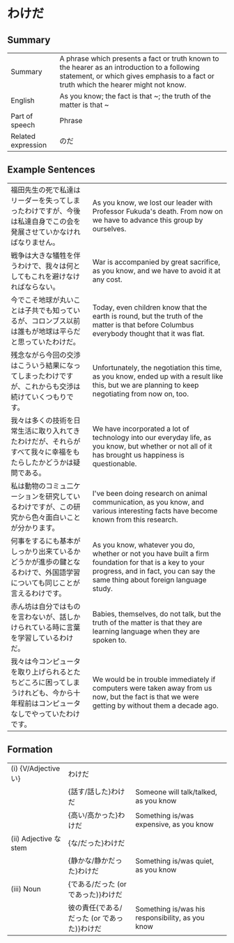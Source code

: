# わけだ

## Summary

<table><tr>   <td>Summary</td>   <td>A phrase which presents a fact or truth known to the hearer as an introduction to a following statement, or which gives emphasis to a fact or truth which the hearer might not know.</td></tr><tr>   <td>English</td>   <td>As you know; the fact is that ~; the truth of the matter is that ~</td></tr><tr>   <td>Part of speech</td>   <td>Phrase</td></tr><tr>   <td>Related expression</td>   <td>のだ</td></tr></table>

## Example Sentences

<table><tr>   <td>福田先生の死で私達はリーダーを失ってしまったわけですが、今後は私達自身でこの会を発展させていかなければなりません。</td>   <td>As you know, we lost our leader with Professor Fukuda's death. From now on we have to advance this group by ourselves.</td></tr><tr>   <td>戦争は大きな犠牲を伴うわけで、我々は何としてもこれを避けなければならない。</td>   <td>War is accompanied by great sacrifice, as you know, and we have to avoid it at any cost.</td></tr><tr>   <td>今でこそ地球が丸いことは子共でも知っているが、コロンブス以前は誰もが地球は平らだと思っていたわけだ。</td>   <td>Today, even children know that the earth is round, but the truth of the matter is that before Columbus everybody thought that it was flat.</td></tr><tr>   <td>残念ながら今回の交渉はこういう結果になってしまったわけですが、これからも交渉は続けていくつもりです。</td>   <td>Unfortunately, the negotiation this time, as you know, ended up with a result like this, but we are planning to keep negotiating from now on, too.</td></tr><tr>   <td>我々は多くの技術を日常生活に取り入れてきたわけだが、それらがすべて我々に幸福をもたらしたかどうかは疑問である。</td>   <td>We have incorporated a lot of technology into our everyday life, as you know, but whether or not all of it has brought us happiness is questionable.</td></tr><tr>   <td>私は動物のコミュ二ケーションを研究しているわけですが、この研究から色々面白いことが分かります。</td>   <td>I've been doing research on animal communication, as you know, and various interesting facts have become known from this research.</td></tr><tr>   <td>何事をするにも基本がしっかり出来ているかどうかが進歩の鍵となるわけで、外国語学習についても同じことが言えるわけです。</td>   <td>As you know, whatever you do, whether or not you have built a firm foundation for that is a key to your progress, and in fact, you can say the same thing about foreign language study.</td></tr><tr>   <td>赤ん坊は自分ではものを言わないが、話しかけられている時に言葉を学習しているわけだ。</td>   <td>Babies, themselves, do not talk, but the truth of the matter is that they are learning language when they are spoken to.</td></tr><tr>   <td>我々は今コンピュータを取り上げられるとたちどころに困ってしまうけれども、今から十年程前はコンピュータなしでやっていたわけです。</td>   <td>We would be in trouble immediately if computers were taken away from us now, but the fact is that we were getting by without them a decade ago.</td></tr></table>

## Formation

<table class="table"> <tbody><tr class="tr head"><td class="td"><span class="numbers">(i)</span> <span class="bold">{V/Adjective い}</span></td><td class="td"><span class="concept">わけだ</span></td><td class="td"></td></tr><tr class="tr"><td class="td"></td><td class="td"><span>{話す/話した}</span><span class="concept">わけだ</span></td><td class="td"><span>Someone will talk/talked, as you know</span></td></tr><tr class="tr"><td class="td"></td><td class="td">{高い/高かった}<span class="concept">わけだ</span></td><td class="td"><span>Something is/was expensive, as you know</span></td></tr><tr class="tr head"><td class="td"><span class="numbers">(ii)</span> <span class="bold">Adjective な stem</span></td><td class="td"><span>{</span><span class="concept">な</span><span>/</span><span class="concept"></span><span class="concept">だった<span>}</span>わけだ</span></td><td class="td"></td></tr><tr class="tr"><td class="td"></td><td class="td"><span>{静か</span><span class="concept">な</span><span>/静か</span><span class="concept"></span><span class="concept">だった<span>}</span>わけだ</span></td><td class="td"><span>Something is/was quiet, as you know</span></td></tr><tr class="tr head"><td class="td"><span class="numbers">(iii)</span> <span class="bold">Noun</span></td><td class="td"><span>{</span><span class="concept">である</span><span>/</span><span class="concept">だった</span><span> (or </span><span class="concept">であった</span><span>)}</span><span class="concept">わけだ</span></td><td class="td"></td></tr><tr class="tr"><td class="td"></td><td class="td"><span>彼の責任{</span><span class="concept">である</span><span>/</span><span class="concept">だった</span><span> (or </span><span class="concept">であった</span><span>)}</span><span class="concept">わけだ</span></td><td class="td"><span>Something is/was his responsibility, as you know</span></td></tr></tbody></table>

